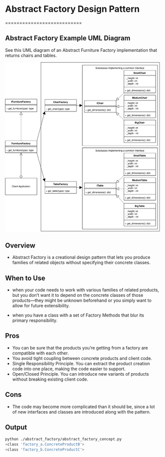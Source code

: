 # Abstract Factory Design Pattern
===========================

## Abstract Factory Example UML Diagram

See this UML diagram of an Abstract Furniture Factory implementation that returns chairs and tables.

![Abstract Furniture Factory](../../img/abstract_furniture_factory.svg)

## Overview

- Abstract Factory is a creational design pattern that lets you produce families of related objects without specifying their concrete classes.

## When to Use

- when your code needs to work with various families of related products, but you don’t want it to depend on the concrete classes of those products—they might be unknown beforehand or you simply want to allow for future extensibility.

- when you have a class with a set of Factory Methods that blur its primary responsibility.


## Pros 

- You can be sure that the products you’re getting from a factory are compatible with each other.
- You avoid tight coupling between concrete products and client code.
- Single Responsibility Principle. You can extract the product creation code into one place, making the code easier to support.
- Open/Closed Principle. You can introduce new variants of products without breaking existing client code.

## Cons
-  The code may become more complicated than it should be, since a lot of new interfaces and classes are introduced along with the pattern.


## Output

``` bash
python ./abstract_factory/abstract_factory_concept.py
<class 'factory_a.ConcreteProductB'>
<class 'factory_b.ConcreteProductC'>
```